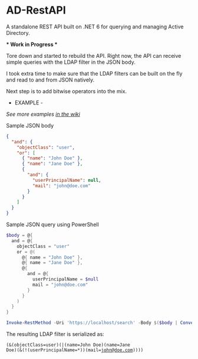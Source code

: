 # AD-RestAPI
A standalone REST API built on .NET 6 for querying and managing Active Directory.

__* Work in Progress *__

Tore down and started to rebuild the API.
Right now, the API can receive simple queries with the LDAP filter in the JSON body.

I took extra time to make sure that the LDAP filters can be built on the fly and read to and from JSON natively.

Next step is to add bitwise operators into the mix.

* EXAMPLE -

_See more examples [in the wiki](https://github.com/Yevrag35/AD-RestAPI/wiki/LDAP-Filters---JSON-Body-syntax)_

Sample JSON body
```JSON
{
  "and": {
    "objectClass": "user",
    "or": [
      { "name": "John Doe" },
      { "name": "Jane Doe" },
      {
        "and": {
          "userPrincipalName": null,
          "mail": "john@doe.com"
        }
      }
    ]
  }
}
```

Sample JSON query using PowerShell
```PowerShell
$body = @{
  and = @{
    objectClass = "user"
    or = @(
      @{ name = "John Doe" },
      @{ name = "Jane Doe" },
      @{ 
        and = @{
          userPrincipalName = $null
          mail = "john@doe.com"
        }
      }
    )
  }
}

Invoke-RestMethod -Uri 'https://localhost/search' -Body $($body | ConvertTo-Json -Depth 4)
```

The resulting LDAP filter is serialized as:

<code>(&(objectClass=user)(|(name=John Doe)(name=Jane Doe)(&(!(userPrincipalName=*))(mail=john@doe.com))))</code>
